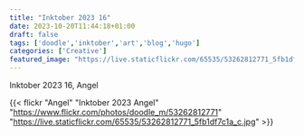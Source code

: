 ```yaml
---
title: "Inktober 2023 16"
date: 2023-10-20T11:44:18+01:00
draft: false
tags: ['doodle','inktober','art','blog','hugo']
categories: ['Creative']
featured_image: "https://live.staticflickr.com/65535/53262812771_5fb1df7c1a_c.jpg"
---
```


Inktober 2023 16, Angel


{{< flickr "Angel"
           "Inktober 2023 Angel"
           "https://www.flickr.com/photos/doodle_m/53262812771"
           "https://live.staticflickr.com/65535/53262812771_5fb1df7c1a_c.jpg" >}}

